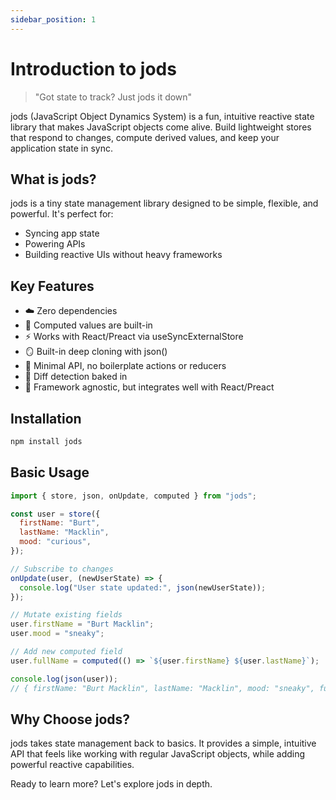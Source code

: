 ```yaml
---
sidebar_position: 1
---
```


# Introduction to jods

> "Got state to track? Just jods it down"

jods (JavaScript Object Dynamics System) is a fun, intuitive reactive state library that makes JavaScript objects come alive. Build lightweight stores that respond to changes, compute derived values, and keep your application state in sync.

## What is jods?

jods is a tiny state management library designed to be simple, flexible, and powerful. It's perfect for:

- Syncing app state
- Powering APIs
- Building reactive UIs without heavy frameworks

## Key Features

- ☁️ Zero dependencies
- 🧠 Computed values are built-in
- ⚡ Works with React/Preact via useSyncExternalStore
- 🪞 Built-in deep cloning with json()
- 🧬 Minimal API, no boilerplate actions or reducers
- 🧪 Diff detection baked in
- 🧩 Framework agnostic, but integrates well with React/Preact

## Installation

```bash
npm install jods
```

## Basic Usage

```js
import { store, json, onUpdate, computed } from "jods";

const user = store({
  firstName: "Burt",
  lastName: "Macklin",
  mood: "curious",
});

// Subscribe to changes
onUpdate(user, (newUserState) => {
  console.log("User state updated:", json(newUserState));
});

// Mutate existing fields
user.firstName = "Burt Macklin";
user.mood = "sneaky";

// Add new computed field
user.fullName = computed(() => `${user.firstName} ${user.lastName}`);

console.log(json(user));
// { firstName: "Burt Macklin", lastName: "Macklin", mood: "sneaky", fullName: "Burt Macklin Macklin" }
```

## Why Choose jods?

jods takes state management back to basics. It provides a simple, intuitive API that feels like working with regular JavaScript objects, while adding powerful reactive capabilities.

Ready to learn more? Let's explore jods in depth.
